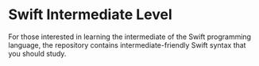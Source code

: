 # Swift Intermediate Level 
For those interested in learning the intermediate of the Swift programming language, the repository contains intermediate-friendly Swift syntax that you should study.
